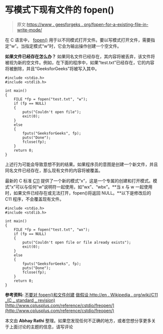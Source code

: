 # 写模式下现有文件的 fopen()

> 原文:[https://www . geesforgeks . org/fopen-for-a-existing-file-in-write-mode/](https://www.geeksforgeeks.org/fopen-for-an-existing-file-in-write-mode/)

在 C 语言中， [fopen()](http://www.cplusplus.com/reference/cstdio/fopen/) 用于以不同模式打开文件。要以写模式打开文件，需要指定“w”。当指定模式“w”时，它会为输出操作创建一个空文件。

**如果文件已经存在怎么办？**
如果同名文件已经存在，其内容将被丢弃，该文件将被视为新的空文件。例如，在下面的程序中，如果“test.txt”已经存在，它的内容将被删除，并且“GeeksforGeeks”将被写入其中。

```
#include <stdio.h>
#include <stdlib.h>

int main()
{
    FILE *fp = fopen("test.txt", "w");
    if (fp == NULL)
    {
        puts("Couldn't open file");
        exit(0);
    }
    else
    {
        fputs("GeeksforGeeks", fp);
        puts("Done");
        fclose(fp);
    }
    return 0;
}
```

上述行为可能会导致意想不到的结果。如果程序员的意图是创建一个新文件，并且同名文件已经存在，那么现有文件的内容将被覆盖。

最新的 C 标准 [C11](http://en.wikipedia.org/wiki/C11_(C_standard_revision)) 提供了一个新的模式“x”，这是一个专属的创建和打开模式。模式“x”可以与任何“w”说明符一起使用，如“wx”、“wbx”。**当 x 与 w 一起使用时，如果文件已经存在或无法打开，fopen()将返回 NULL。**以下是修改后的 C11 程序，不会覆盖现有文件。

```
#include <stdio.h>
#include <stdlib.h>

int main()
{
    FILE *fp = fopen("test.txt", "wx");
    if (fp == NULL)
    {
        puts("Couldn't open file or file already exists");
        exit(0);
    }
    else
    {
        fputs("GeeksforGeeks", fp);
        puts("Done");
        fclose(fp);
    }
    return 0;
}
```

**参考资料:**
[不要对 fopen()和文件创建](https://www.securecoding.cert.org/confluence/display/seccode/FIO03-C.+Do+not+make+assumptions+about+fopen%28%29+and+file+creation)
[做假设 http://en . Wikipedia . org/wiki/C11 _(C _ standard _ revision)](http://en.wikipedia.org/wiki/C11_(C_standard_revision))
[http://www.cplusplus.com/reference/cstdio/freopen/](http://www.cplusplus.com/reference/cstdio/freopen/)

本文由 **Abhay Rathi** 整理。如果您发现任何不正确的地方，或者您想分享更多关于上面讨论的主题的信息，请写评论